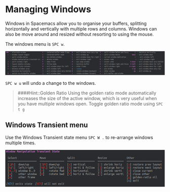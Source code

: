 # Managing Windows

Windows in Spacemacs allow you to organise your buffers, splitting horizontally and vertically with multiple rows and columns.  Windows can also be move around and resized without resorting to using the mouse.

The windows menu is `SPC w`.

[![Spacemacs - window menu](/images/spacemacs-window-menu.png)](/images/spacemacs-window-menu.png)

`SPC w u` will undo a change to the windows.

> ####Hint::Golden Ratio
> Using the golden ratio mode automatically increases the size of the active window, which is very useful when you have multiple windows open.
> Toggle golden ratio mode using `SPC t g`


## Windows Transient menu

Use the Windows Transient state menu `SPC W .` to re-arrange windows multiple times.

![Spacemacs - window menu - transient state](/images/spacemacs-window-menu-transient-state.png)
